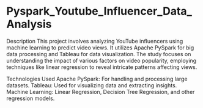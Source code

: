 # Pyspark_Youtube_Influencer_Data_Analysis

Description
This project involves analyzing YouTube influencers using machine learning to predict video views. It utilizes Apache PySpark for big data processing and Tableau for data visualization. 
The study focuses on understanding the impact of various factors on video popularity, employing techniques like linear regression to reveal intricate patterns affecting views.

Technologies Used
Apache PySpark: For handling and processing large datasets.
Tableau: Used for visualizing data and extracting insights.
Machine Learning: Linear Regression, Decision Tree Regression, and other regression models.
